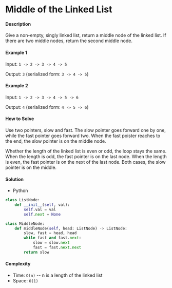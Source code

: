 # Middle of the Linked List

#### Description

Give a non-empty, singly linked list, return a middle node of the linked list. If there are two middle nodes, return the second middle node.

#### Example 1

Input: `1 -> 2 -> 3 -> 4 -> 5`

Output: `3` (serialized form: `3 -> 4 -> 5`)

#### Example 2

Input: `1 -> 2 -> 3 -> 4 -> 5 -> 6`

Output: `4` (serialized form: `4 -> 5 -> 6`)

#### How to Solve

Use two pointers, slow and fast. The slow pointer goes forward one by one, while the fast pointer goes forward two. When the fast poister reaches to the end, the slow pointer is on the middle node.

Whether the length of the linked list is even or odd, the loop stays the same. When the length is odd, the fast pointer is on the last node. When the length is even, the fast pointer is on the next of the last node. Both cases, the slow pointer is on the middle.

#### Solution
- Python

```python
class ListNode:
    def __init__(self, val):
        self.val = val
        self.next = None

class MiddleNode:
    def middleNode(self, head: ListNode) -> ListNode:
        slow, fast = head, head
        while fast and fast.next:
            slow = slow.next
            fast = fast.next.next
        return slow
```

#### Complexity
- Time: `O(n)` -- n is a length of the linked list
- Space: `O(1)`
